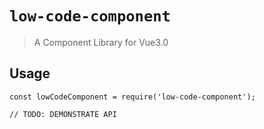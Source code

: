 # `low-code-component`

> A Component Library for Vue3.0

## Usage

```
const lowCodeComponent = require('low-code-component');

// TODO: DEMONSTRATE API
```
